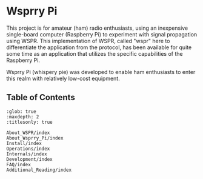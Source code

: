 # Wsprry Pi

This project is for amateur (ham) radio enthusiasts, using an inexpensive single-board computer (Raspberry Pi) to experiment with signal propagation using WSPR. This implementation of WSPR, called "wspr" here to differentiate the application from the protocol, has been available for quite some time as an application that utilizes the specific capabilities of the Raspberry Pi.

Wsprry Pi (whispery pie) was developed to enable ham enthusiasts to enter this realm with relatively low-cost equipment.

## Table of Contents
```{toctree}
:glob: true
:maxdepth: 2
:titlesonly: true

About_WSPR/index
About_Wsprry_Pi/index
Install/index
Operations/index
Internals/index
Development/index
FAQ/index
Additional_Reading/index
```
